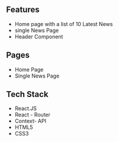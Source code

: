 ## Features 
- Home page with a list of 10 Latest News
- single News Page
- Header Component

## Pages
- Home Page
- Single News Page

## Tech Stack
- React.JS
- React - Router
- Context- API
- HTML5
- CSS3

